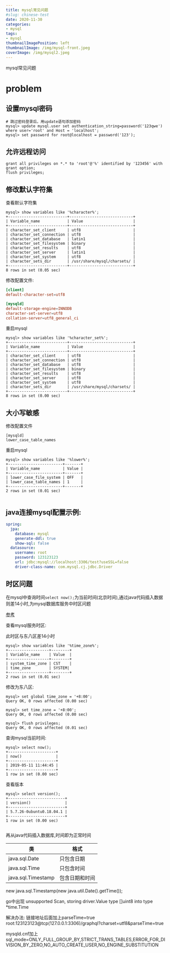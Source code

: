 ```yaml
---
title: mysql常见问题
#slug: chinese-test
date: 2020-11-30
categories:
- mysql
tags:
- mysql
thumbnailImagePosition: left
thumbnailImage: /img/mysql-front.jpeg
coverImage: /img/mysql2.jpeg
---
```

mysql常见问题
<!--more-->



# problem

## 设置mysql密码

``` mysql
# 跳过密码登录后，用update语句添加密码
mysql> update mysql.user set authentication_string=password('123qwe') where user='root' and Host = 'localhost';
mysql> set password for root@localhost = password('123');
```

## 允许远程访问

``` mysql
grant all privileges on *.* to 'root'@'%' identified by '123456' with grant option;
flush privileges;
```

## 修改默认字符集

查看默认字符集

``` mysql
mysql> show variables like '%character%';
+--------------------------+----------------------------+
| Variable_name            | Value                      |
+--------------------------+----------------------------+
| character_set_client     | utf8                       |
| character_set_connection | utf8                       |
| character_set_database   | latin1                     |
| character_set_filesystem | binary                     |
| character_set_results    | utf8                       |
| character_set_server     | latin1                     |
| character_set_system     | utf8                       |
| character_sets_dir       | /usr/share/mysql/charsets/ |
+--------------------------+----------------------------+
8 rows in set (0.05 sec)
```

修改配置文件:
``` conf
[client]
default-character-set=utf8

[mysqld]
default-storage-engine=INNODB
character-set-server=utf8
collation-server=utf8_general_ci
```

重启mysql

``` mysql
mysql> show variables like '%character_set%';
+--------------------------+----------------------------+
| Variable_name            | Value                      |
+--------------------------+----------------------------+
| character_set_client     | utf8                       |
| character_set_connection | utf8                       |
| character_set_database   | utf8                       |
| character_set_filesystem | binary                     |
| character_set_results    | utf8                       |
| character_set_server     | utf8                       |
| character_set_system     | utf8                       |
| character_sets_dir       | /usr/share/mysql/charsets/ |
+--------------------------+----------------------------+
8 rows in set (0.00 sec)

```

## 大小写敏感

修改配置文件
```
[mysqld]
lower_case_table_names
```

重启mysql

``` mysql
mysql> show variables like '%lower%';
+------------------------+-------+
| Variable_name          | Value |
+------------------------+-------+
| lower_case_file_system | OFF   |
| lower_case_table_names | 1     |
+------------------------+-------+
2 rows in set (0.01 sec)


```

## java连接mysql配置示例:

``` yaml
spring:
  jpa:
    database: mysql
    generate-ddl: true
    show-sql: false
  datasource:
    username: root
    password: 123123123
    url: jdbc:mysql://localhost:3306/test?useSSL=false
    driver-class-name: com.mysql.cj.jdbc.Driver

```


## 时区问题

在mysql中查询时间`select now();`为当前时间(北京时间),通过java代码插入数据则差14小时,为mysql数据库服务中时区问题

[参考](https://blog.csdn.net/yjgithub/article/details/80404002)

查看mysql服务时区:

此时区与东八区差14小时
``` mysql
mysql> show variables like '%time_zone%';
+------------------+--------+
| Variable_name    | Value  |
+------------------+--------+
| system_time_zone | CST    |
| time_zone        | SYSTEM|
+------------------+--------+
2 rows in set (0.01 sec)
```

修改为东八区:

``` mysql
mysql> set global time_zone = '+8:00';
Query OK, 0 rows affected (0.00 sec)

mysql> set time_zone = '+8:00';
Query OK, 0 rows affected (0.00 sec)

mysql> flush privileges;
Query OK, 0 rows affected (0.01 sec)
```

查询mysql当前时间: 

``` mysql 
mysql> select now();
+---------------------+
| now()               |
+---------------------+
| 2019-05-11 11:44:45 |
+---------------------+
1 row in set (0.00 sec)

```
查看版本
``` mysql
mysql> select version();
+-------------------------+
| version()               |
+-------------------------+
| 5.7.26-0ubuntu0.18.04.1 |
+-------------------------+
1 row in set (0.00 sec)


```

再从java代码插入数据库,时间即为正常时间

| 类 | 格式 |
| --- | --- |
| java.sql.Date | 只包含日期 |
| java.sql.Time | 只包含时间 |
| java.sql.Timestamp | 包含日期和时间 |

new java.sql.Timestamp(new java.util.Date().getTime());

go中出现
unsupported Scan, storing driver.Value type []uint8 into type *time.Time

解决办法:
链接地址后面加上parseTime=true
root:123123123@tcp(127.0.0.1:3306)/graphql?charset=utf8&parseTime=true

mysqld.cnf加上
sql_mode=ONLY_FULL_GROUP_BY,STRICT_TRANS_TABLES,ERROR_FOR_DIVISION_BY_ZERO,NO_AUTO_CREATE_USER,NO_ENGINE_SUBSTITUTION

